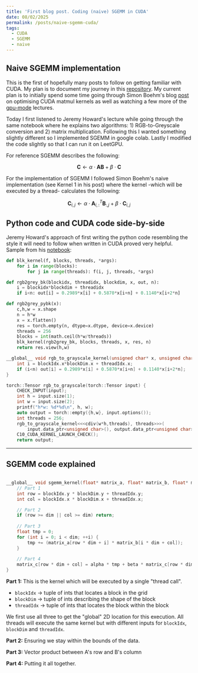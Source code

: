 ```yaml
---
title: 'First blog post. Coding (naive) SGEMM in CUDA'
date: 08/02/2025
permalink: /posts/naive-sgemm-cuda/
tags:
  - CUDA
  - SGEMM
  - naive
---
```


## Naive SGEMM implementation
This is the first of hopefully many posts to follow on getting familiar with CUDA. My plan is to document my journey
in this [repository](https://github.com/RafaelPo/cuda_journey). My current plan is to initially spend some time going through Simon Boehm's blog [post](https://siboehm.com/articles/22/CUDA-MMM) on optimising CUDA matmul kernels as well as watching a few more of the [gpu-mode](https://github.com/gpu-mode/lectures/tree/main?tab=readme-ov-file) lectures.

Today I first listened to Jeremy Howard's lecture while going through the same notebook where he explains two algorithms: 1) RGB-to-Greyscale conversion and 2) matrix multiplication. Following this I wanted something slightly different so I implemented SGEMM in google colab. Lastly I modified the code slightly so that I can run it on LeetGPU. 

For reference SGEMM describes the following: 

$$
\mathbf{C} \leftarrow \alpha \cdot \mathbf{AB} + \beta \cdot \mathbf{C}
$$

For the implementation of SGEMM I followed Simon Boehm's naive implementation (see Kernel 1 in his post) where the kernel -which will be executed by a thread- calculates the following: 

$$
\mathbf{C}_{i,j} \leftarrow \alpha \cdot \mathbf{A}_{i,:}^T\mathbf{B}_{:,j} + \beta \cdot \mathbf{C}_{i,j}
$$


## Python code and CUDA code side-by-side

Jeremy Howard's approach of first writing the python code resembling the style it will need to follow when written in CUDA proved very helpful. Sample from his [notebook](https://github.com/gpu-mode/lectures/blob/main/lecture_003/pmpp.ipynb):

```python
def blk_kernel(f, blocks, threads, *args):
    for i in range(blocks):
        for j in range(threads): f(i, j, threads, *args)

def rgb2grey_bk(blockidx, threadidx, blockdim, x, out, n):
    i = blockidx*blockdim + threadidx
    if i<n: out[i] = 0.2989*x[i] + 0.5870*x[i+n] + 0.1140*x[i+2*n]

def rgb2grey_pybk(x):
    c,h,w = x.shape
    n = h*w
    x = x.flatten()
    res = torch.empty(n, dtype=x.dtype, device=x.device)
    threads = 256
    blocks = int(math.ceil(h*w/threads))
    blk_kernel(rgb2grey_bk, blocks, threads, x, res, n)
    return res.view(h,w)
```

```cpp
__global__ void rgb_to_grayscale_kernel(unsigned char* x, unsigned char* out, int n) {
    int i = blockIdx.x*blockDim.x + threadIdx.x;
    if (i<n) out[i] = 0.2989*x[i] + 0.5870*x[i+n] + 0.1140*x[i+2*n];
}

torch::Tensor rgb_to_grayscale(torch::Tensor input) {
    CHECK_INPUT(input);
    int h = input.size(1);
    int w = input.size(2);
    printf("h*w: %d*%d\n", h, w);
    auto output = torch::empty({h,w}, input.options());
    int threads = 256;
    rgb_to_grayscale_kernel<<<cdiv(w*h,threads), threads>>>(
        input.data_ptr<unsigned char>(), output.data_ptr<unsigned char>(), w*h);
    C10_CUDA_KERNEL_LAUNCH_CHECK();
    return output;
```


------


## SGEMM code explained

```cpp

__global__ void sgemm_kernel(float* matrix_a, float* matrix_b, float* matrix_c, float alpha, float beta, int dim) {
    // Part 1
    int row = blockIdx.y * blockDim.y + threadIdx.y; 
    int col = blockIdx.x * blockDim.x + threadIdx.x; 

    // Part 2
    if (row >= dim || col >= dim) return; 
    
    // Part 3
    float tmp = 0;
    for (int i = 0; i < dim; ++i) { 
        tmp += (matrix_a[row * dim + i] * matrix_b[i * dim + col]);
    }
    
    // Part 4
    matrix_c[row * dim + col] = alpha * tmp + beta * matrix_c[row * dim + col];
}

```

**Part 1:**
This is the kernel which will be executed by a single "thread call". 
- `blockIdx` -> tuple of ints that locates a block in the grid
- `blockDim` -> tuple of ints describing the shape of the block
- `threadIdx` -> tuple of ints that locates the block within the block

We first use all three to get the "global" 2D location for this execution. All threads will execute the same kernel but with different inputs for `blockIdx`, `blockDim` and `threadIdx`.

**Part 2:**
Ensuring we stay within the bounds of the data.

**Part 3:**
Vector product between A's row and B's column

**Part 4:**
Putting it all together.

